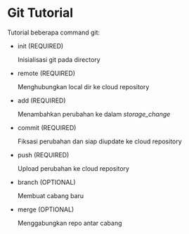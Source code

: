 # Git Tutorial

Tutorial beberapa command git:
* init (REQUIRED)
    
    Inisialisasi git pada directory
* remote (REQUIRED)
    
    Menghubungkan local dir ke cloud repository
* add (REQUIRED)
    
    Menambahkan perubahan ke dalam *storage_change*
* commit (REQUIRED)
    
    Fiksasi perubahan dan siap diupdate ke cloud repository
* push (REQUIRED)
    
    Upload perubahan ke cloud repository
* branch (OPTIONAL)

    Membuat cabang baru
* merge (OPTIONAL)

    Menggabungkan repo antar cabang